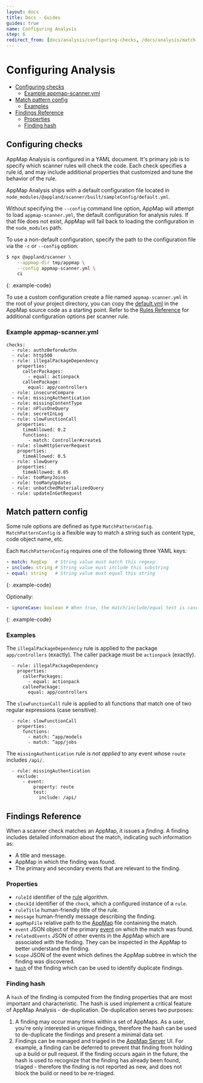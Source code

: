```yaml
---
layout: docs
title: Docs - Guides
guides: true
name: Configuring Analysis
step: 6
redirect_from: [docs/analysis/configuring-checks, /docs/analysis/match-pattern-config, /docs/analysis/findings,/docs/reference/configuring-analysis]
---
```


# Configuring Analysis <!-- omit in toc -->

- [Configuring checks](#configuring-checks)
  - [Example appmap-scanner.yml](#example-appmap-scanneryml)
- [Match pattern config](#match-pattern-config)
  - [Examples](#examples)
- [Findings Reference](#findings-reference)
  - [Properties](#properties)
  - [Finding hash](#finding-hash)


## Configuring checks

AppMap Analysis is configured in a YAML document. It's primary job is to specify which scanner rules will check the code.
Each check specifies a rule id, and may include additional properties that customized and tune the behavior of the rule.

AppMap Analysis ships with a default configuration file located in `node_modules/@appland/scanner/built/sampleConfig/default.yml`.  

Without specifying the `--config` command line option, AppMap will attempt to load `appmap-scanner.yml`, the default configuration for analysis rules. If that file does not exist, AppMap will fail back to loading the configuration in the `node_modules` path. 

To use a non-default configuration, specify the path to the configuration file via the `-c` or `--config` option:

```sh
$ npx @appland/scanner \
    --appmap-dir tmp/appmap \
    --config appmap-scanner.yml \
    ci
```
{: .example-code}

To use a custom configuration create a file named `appmap-scanner.yml` in the root of your project directory, you can copy the [default.yml](https://github.com/getappmap/appmap-js/blob/main/packages/scanner/src/sampleConfig/default.yml) in the AppMap source code as a starting point.  Refer to the [Rules Reference](/docs/reference/analysis-rules) for additional configuration options per scanner rule. 

### Example appmap-scanner.yml

```
checks:
  - rule: authzBeforeAuthn
  - rule: http500
  - rule: illegalPackageDependency
    properties:
      callerPackages:
        - equal: actionpack
      calleePackage:
        equal: app/controllers
  - rule: insecureCompare
  - rule: missingAuthentication
  - rule: missingContentType
  - rule: nPlusOneQuery
  - rule: secretInLog
  - rule: slowFunctionCall
    properties:
      timeAllowed: 0.2
      functions:
        - match: Controller#create$
  - rule: slowHttpServerRequest
    properties:
      timeAllowed: 0.5
  - rule: slowQuery
    properties:
      timeAllowed: 0.05
  - rule: tooManyJoins
  - rule: tooManyUpdates
  - rule: unbatchedMaterializedQuery
  - rule: updateInGetRequest
```

## Match pattern config

Some rule options are defined as type `MatchPatternConfig`. `MatchPatternConfig` is a flexible way to
match a string such as content type, code object name, etc.

Each `MatchPatternConfig` requires one of the following three YAML keys:

```yaml
- match: RegExp   # String value must match this regexp
- include: string # String value must include this substring
- equal: string   # String value must equal this string
```
{: .example-code}

Optionally:

```yaml
- ignoreCase: boolean # When true, the match/include/equal test is case-insensitive
```
{: .example-code}

### Examples

The `illegalPackageDependency` rule is applied to the package `app/controllers` (exactly). The caller package must
be `actionpack` (exactly).

```
  - rule: illegalPackageDependency
    properties:
      callerPackages:
        - equal: actionpack
      calleePackage:
        equal: app/controllers
```

The `slowFunctionCall` rule is applied to all functions that match one of two regular expressions (case sensitive).

```
  - rule: slowFunctionCall
    properties:
      functions:
        - match: ^app/models
        - match: ^app/jobs
```

The `missingAuthentication` rule is *not applied* to any event whose `route` includes `/api/`.

```
  - rule: missingAuthentication
    exclude:
      - event:
          property: route
          test:
            include: /api/
```

## Findings Reference

When a scanner check matches an AppMap, it issues a _finding_.  A finding includes detailed information about the match, indicating such information as:

* A title and message.
* AppMap in which the finding was found.
* The primary and secondary events that are relevant to the finding.

### Properties

* `ruleId` identifier of the [rule](/docs/reference/analysis-rules) algorithm.
* `checkId` identifier of the `check`, which a configured instance of a `rule`.
* `ruleTitle` human-friendly title of the rule.
* `message` human-friendly message describing the finding.
* `appMapFile` relative path to the [AppMap](https://github.com/getappmap/appmap#appmap-data-specification) file containing the match.
* `event` JSON object of the primary [event](https://github.com/getappmap/appmap#events) on which the match was found.
* `relatedEvents` JSON of other events in the AppMap which are associated with the finding. They can be inspected in the AppMap to better understand the finding.
* `scope` JSON of the event which defines the AppMap subtree in which the finding was discovered. 
* [`hash`](#finding-hash) of the finding which can be used to identify duplicate findings.

### Finding hash

A `hash` of the finding is computed from the finding properties that are most important and characteristic. The hash is used implement a critical feature of AppMap Analysis - de-duplication. De-duplication serves two purposes:

1) A finding may occur many times within a set of AppMaps. As a user, you're only interested in unique findings, therefore the hash can be used to de-duplicate the findings and present a minimal data set.
2) Findings can be managed and triaged in the [AppMap Server](https://app.land) UI. For example, a finding can be deferred to prevent that finding from holding up a build or pull request. If the finding occurs again in the future, the hash is used to recognize that the finding has already been found, triaged - therefore the finding is not reported as new, and does not block the build or need to be re-triaged.
